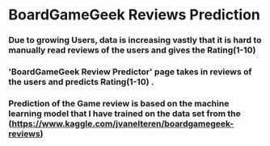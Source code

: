 # BoardGameGeek Reviews Prediction
### Due to growing Users, data is increasing vastly that it is hard to manually read reviews of the users and gives the Rating(1-10)
### 'BoardGameGeek Review Predictor' page takes in reviews of the users and predicts Rating(1-10) .
### Prediction of the Game review is based on the machine learning model that I have trained on the data set from the (https://www.kaggle.com/jvanelteren/boardgamegeek-reviews)
